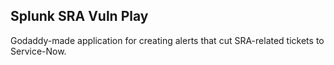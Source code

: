## Splunk SRA Vuln Play

Godaddy-made application for creating alerts that cut SRA-related tickets to Service-Now.